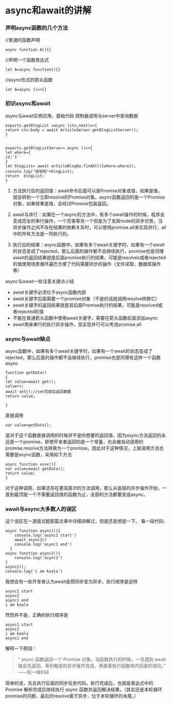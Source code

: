 # async和await的讲解

### 声明async函数的几个方法

//普通的函数声明


```
async function A(){}
```


//声明一个函数表达式


```
let A=async function(){}
```


//async形式的箭头函数


```
let A=async ()=>{}
```


### 初识async和await

async与await实例应用，基础代码
控制器调用与server中查询数据


```
exports.getBlogList =async (ctx,next)=>{
return ctx.body = await ArticleServer.getBlogListServer();
}


exports.getBlogListServer= async ()=>{
let where={
id:'1'
}
let blogList= await articleBlogDa.findAll({where:where});
console.log("哈哈哈"+blogList);
return  blogList;
}

```

1. 方法执行后的返回值：await命令后面可以是Promise对象或值，如果是值，就会转到一个立即resolve的Promise对象。async函数返回的是一个Promise对象，如果结果是值，会经过Promise包装返回。

2. await与并行：如果在一个async的方法中，有多个await操作的时候，程序会变成完全的串行操作，一个完事等另一个但是为了发挥node的异步优势，当异步操作之间不存在结果的依赖关系时，可以使用promise.all来实现并行，all中的所有方法是一同执行的。

3. 执行后的结果：async函数中，如果有多个await关键字时，如果有一个await的状态变成了rejected，那么后面的操作都不会继续执行，promise也是同理await的返回结果就是后面promise执行的结果，可能是resolves或者rejected的值使用场景循环遍历方便了代码需要同步的操作（文件读取，数据库操作等）

async与await一些注意关键点小结

- 	await关键字必须位于async函数内部
- 	await关键字后面需要一个promise对象（不是的话就调用resolve转换它）
- 	await关键字的返回结果就是其后面Promise执行的结果，可能是resolved或者rejected的值
- 	不能在普通箭头函数中使用await关键字，需要在箭头函数前面添加async
- 	await用来串行的执行异步操作，现实现并行可以考虑promise.all

### async与await缺点

async函数中，如果有多个await关键字时，如果有一个await的状态变成了rejected，那么后面的操作都不会继续执行，promise也是同理有这样一个函数async 
```
function getData()
{
let value=await get();
value++;
await set();//set完成后返回数据
return value;
    
}
```
直接调用

```
var value=getData();
```

是对于这个函数直接调用的时候并不是你想要的返回值，因为async方法返回的永远是一个promise，即使开发者返回的是一个常量，也会被自动调用的promise.resolve方法转换为一个promise。因此对于这种情况，上层调用方法也需要是async函数，采用如下方法


```
async function xxxx(){
var value=await getData();
return value;
}
```

对于这种调用，如果还存在更高层次的方法调用，那么从底层的异步操作开始，一直到最顶层一个不需要返回值的函数为止，全部的方法都要变成async。

### await与async大多数人的误区
这个误区在一道面试题那篇文章中详细讲解过，但是还是想提一下。
看一段代码:

```
async function async1(){
    console.log('async1 start')
    await async2()
    console.log('async1 end')
  }
async function async2(){
    console.log('async2')
}
async1();
console.log('i am koala')
```
我想会有一些开发者认为await是把同步变为异步，执行顺序是这样

```
async1 start
async2
async1 end
i am koala
``` 

然而并不是，正确的执行顺序是

```
async1 start
async2
i am koala
async1 end
``` 
解释一下原因：

> “ async 函数返回一个 Promise 对象，当函数执行的时候，一旦遇到 await 就会先返回，等到触发的异步操作完成，再接着执行函数体内后面的语句。” ——阮一峰ES6

简单的说，先去执行后面的同步任务代码，执行完成后，也就是表达式中的 Promise 解析完成后继续执行 async 函数并返回解决结果。（其实还是本轮循环promise的问题，最后的resolve属于异步，位于本轮循环的末尾。）

